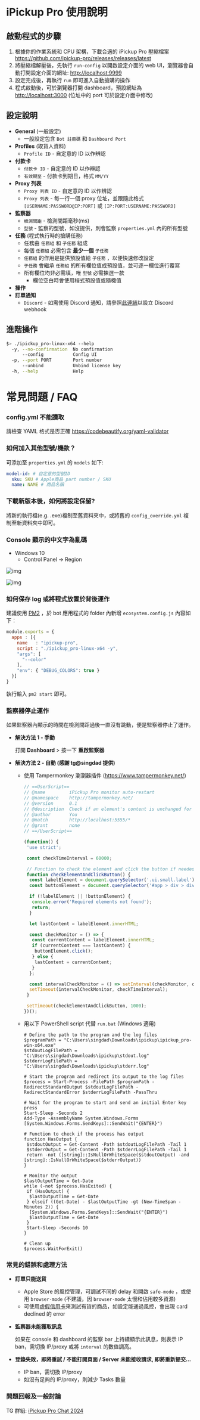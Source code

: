# iPickup Pro 使用說明


## 啟動程式的步驟

1.  根據你的作業系統和 CPU 架構，下載合適的 iPickup Pro 壓縮檔案 <https://github.com/ipickup-pro/releases/releases/latest>
2.  將壓縮檔解壓後，先執行 `run-config` 以開啟設定介面的 web UI，瀏覽器會自動打開設定介面的網址: <http://localhost:9999>
3.  設定完成後，再執行 `run` 即可進入自動搶購的操作
4.  程式啟動後，可於瀏覽器打開 dashboard，預設網址為 <http://localhost:3000> (位址中的 port 可於設定介面中修改)


## 設定說明

-   **General** (一般設定)
    -   一般設定包含 `Bot 註冊碼` 和 `Dashboard Port`
-   **Profiles** (取貨人資料)
    -   `Profile ID` - 自定意的 ID 以作辨認
-   **付款卡**
    -   `付款卡 ID` - 自定意的 ID 以作辨認
    -   `有效期至` - 付款卡到期日，格式 `MM/YY`
-   **Proxy 列表**
    -   `Proxy 列表 ID` - 自定意的 ID 以作辨認
    -   `Proxy 列表` - 每一行一個 proxy 位址，並跟隨此格式 `[USERNAME:PASSWORD@IP:PORT]` 或 `[IP:PORT:USERNAME:PASSWORD]`
-   **監察器**
    -   `檢測間距` - 檢測間距毫秒(ms)
    -   `型號` - 監察的型號，如沒提供，則會監察 `properties.yml` 內的所有型號
-   **任務** (程式執行時的搶購任務)
    -   任務由 `任務組` 和 `子任務` 組成
    -   每個 `任務組` 必需包含 **最少一個** `子任務`
    -   `任務組` 的作用是提供預設值給 `子任務` ，以便快速修改設定
    -   `子任務` 會繼承 `任務組` 的所有欄位值成預設值，並可逐一欄位進行覆寫
    -   所有欄位均非必需填，唯 `型號` 必需揀選一款
        -   欄位空白時會使用程式預設值或隨機值
-   **操作**
-   **訂單通知**
    -   `Discord` - 如需使用 Discord 通知，請參照[此連結](https://support.discord.com/hc/en-us/articles/228383668-Intro-to-Webhooks)以設立 Discord webhook


## 進階操作

```sh
$> ./ipickup_pro-linux-x64 --help
  -y, --no-confirmation  No confirmation
      --config           Config UI
  -p, --port PORT        Port number
      --unbind           Unbind license key
  -h, --help             Help
```


# 常見問題 / FAQ


### config.yml 不能讀取

請檢查 YAML 格式是否正確 <https://codebeautify.org/yaml-validator>


### 如何加入其他型號/機款？

可添加至 `properties.yml` 的 `models` 如下:

```yaml
model-id: # 自定意的型號ID
  sku: SKU # Apple商品 part number / SKU
  name: NAME # 商品名稱
```


### 下載新版本後，如何將設定保留?

將新的執行檔(e.g. .exe)複制至舊資料夾中，或將舊的 `config_override.yml` 複制至新資料夾中即可。


### Console 顯示的中文字為亂碼

-   Windows 10
    -   Control Panel -> Region

![img](https://i.imgur.com/XVzgFyb.png)

![img](https://i.imgur.com/jT3pNVc.png)


### **如何保存 log 或將程式放置於背後運作**

建議使用 [PM2](https://pm2.keymetrics.io/) ，於 bot 應用程式的 folder 內新增 `ecosystem.config.js` 內容如下：

```javascript
module.exports = {
  apps : [{
    name   : "ipickup-pro",
    script : "./ipickup_pro-linux-x64 -y",
    "args": [
      "--color"
    ],
    "env": { "DEBUG_COLORS": true }
  }]
}
```

執行輸入 `pm2 start` 即可。


### 監察器停止運作

如果監察器內顯示的時間在檢測間距過後一直沒有跳動，便是監察器停止了運作。

-   **解決方法 1 - 手動**
    
    打開 **Dashboard** > 按一下 **重啟監察器**

-   **解決方法 2 - 自動 (感謝 tg@singdad 提供)**
    -   使用 Tampermonkey 瀏瀏器插件 (<https://www.tampermonkey.net/>)
        
        ```javascript
        // ==UserScript==
        // @name         iPickup Pro monitor auto-restart
        // @namespace    http://tampermonkey.net/
        // @version      0.1
        // @description  Check if an element's content is unchanged for 1 minute, then click a button
        // @author       You
        // @match        http://localhost:5555/*
        // @grant        none
        // ==/UserScript==
        
        (function() {
         'use strict';
        
         const checkTimeInterval = 60000;
        
         // Function to check the element and click the button if needed
         function checkElementAndClickButton() {
          const labelElement = document.querySelector('.ui.small.label');
          const buttonElement = document.querySelector('#app > div > div:nth-child(2) > div > button');
        
          if (!labelElement || !buttonElement) {
           console.error('Required elements not found');
           return;
          }
        
          let lastContent = labelElement.innerHTML;
        
          const checkMonitor = () => {
           const currentContent = labelElement.innerHTML;
           if (currentContent === lastContent) {
            buttonElement.click();
           } else {
            lastContent = currentContent;
           }
          };
        
          const intervalCheckMonitor = () => setInterval(checkMonitor, checkTimeInterval);
          setTimeout(intervalCheckMonitor, checkTimeInterval);
         }
        
         setTimeout(checkElementAndClickButton, 1000);
        })();
        ```
    
    -   用以下 PowerShell script 代替 `run.bat` (Windows 適用)
        
        ```shell
        # Define the path to the program and the log files
        $programPath = "C:\Users\singdad\Downloads\ipickup\ipickup_pro-win-x64.exe"
        $stdoutLogFilePath = "C:\Users\singdad\Downloads\ipickup\stdout.log"
        $stderrLogFilePath = "C:\Users\singdad\Downloads\ipickup\stderr.log"
        
        # Start the program and redirect its output to the log files
        $process = Start-Process -FilePath $programPath -RedirectStandardOutput $stdoutLogFilePath -RedirectStandardError $stderrLogFilePath -PassThru
        
        # Wait for the program to start and send an initial Enter key press
        Start-Sleep -Seconds 2
        Add-Type -AssemblyName System.Windows.Forms
        [System.Windows.Forms.SendKeys]::SendWait("{ENTER}")
        
        # Function to check if the process has output
        function HasOutput {
         $stdoutOutput = Get-Content -Path $stdoutLogFilePath -Tail 1
         $stderrOutput = Get-Content -Path $stderrLogFilePath -Tail 1
         return -not ([string]::IsNullOrWhiteSpace($stdoutOutput) -and [string]::IsNullOrWhiteSpace($stderrOutput))
        }
        
        # Monitor the output
        $lastOutputTime = Get-Date
        while (-not $process.HasExited) {
         if (HasOutput) {
          $lastOutputTime = Get-Date
         } elseif ((Get-Date) - $lastOutputTime -gt (New-TimeSpan -Minutes 2)) {
          [System.Windows.Forms.SendKeys]::SendWait("{ENTER}")
          $lastOutputTime = Get-Date
         }
         Start-Sleep -Seconds 10
        }
        
        # Clean up
        $process.WaitForExit()
        ```


### 常見的錯誤和處理方法

-   **訂單只能送貨**
    -   Apple Store 的風控管理，可調試不同的 delay 和開啟 `safe-mode` ，或使用 `browser-mode` (不建議，因 `browser-mode` 太慢和佔用較多資源)
    -   可使用[虚假信用卡](https://saijogeorge.com/dummy-credit-card-generator/)來測試有貨的商品，如設定能通過風控，會出現 card declined 的 error

-   **監察器未能獲取訊息**
    
    如果在 console 和 dashboard 的監察 bar 上持續顯示此訊息，則表示 IP ban，需切換 IP/proxy 或將 `interval` 的數值調高。

-   **登錄失敗，即將重試 / 不能打開頁面 / Server 未能接收請求, 即將重新提交&#x2026;**
    -   IP ban，需切換 IP/proxy
    -   如沒有足夠的 IP/proxy，則減少 Tasks 數量


### 問題回報及一般討論

TG 群組: [iPickup Pro Chat 2024](https://t.me/+7t9rErmqZJQ2ODI1)
